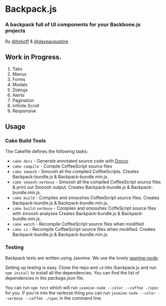 # Backpack.js
### A backpack full of UI components for your Backbone.js projects
 
By [@hshoff](http://www.twitter.com/hshoff) & [@daveaugustine](http://www.twitter.com/daveaugustine)

## Work in Progress.

1. Tabs
1. Menus
1. Forms
1. Modals
1. Dialogs
1. Alerts
1. Pagination
1. Infinite Scroll
1. Responsive

## Usage

### Cake Build Tools

The Cakefile defines the following tasks:

  - `cake docs` - Generate annotated source code with [Docco](https://github.com/jashkenas/docco)
  - `cake compile` - Compile CoffeeScript source files
  - `cake smoosh` - Smoosh all the compiled CoffeeScripts. Creates Backpack-bundle.js & Backpack-bundle.min.js.
  - `cake smoosh:verbose` - Smoosh all the compiled CoffeeScript source files & print out Smoosh output. Creates Backpack-bundle.js & Backpack-bundle.min.js.
  - `cake build` - Compiles and smooshes CoffeeScript source files. Creates Backpack-bundle.js & Backpack-bundle.min.js.
  - `cake build:verbose` - Compiles and smooshes CoffeScript source files with smoosh analyses Creates Backpack-bundle.js & Backpack-bundle.min.js.
  - `cake watch` - Recompile CoffeeScript source files when modified
  - `cake ci` - Recompile CoffeeScript source files when modified. Creates Backpack-bundle.js & Backpack-bundle.min.js.

### Testing

Backpack tests are written using Jasmine. We use the lovely [jasmine-node](https://github.com/mhevery/jasmine-node). 

Setting up testing is easy. Clone the repo and `cd` into /backpack.js and run `npm install` to install all the dependencies. You can find the list of dependencies in the _package.json_ file.

You can run `npm test` which will run `jasmine-node --color --coffee ./spec` for you. If you're into the verbose thing you can run `jasmine-node --color --verbose --coffee ./spec` in the command line.